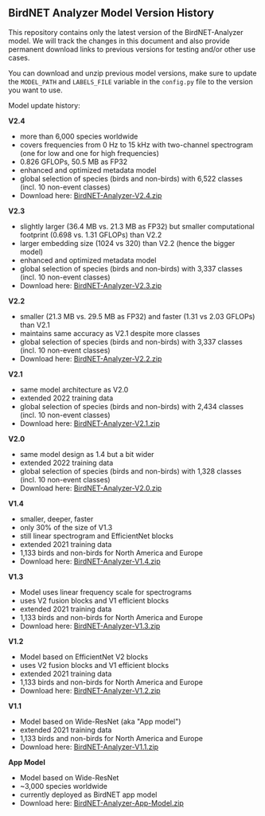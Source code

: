 ## BirdNET Analyzer Model Version History

This repository contains only the latest version of the BirdNET-Analyzer model. We will track the changes in this document and also provide permanent download links to previous versions for testing and/or other use cases. 

You can download and unzip previous model versions, make sure to update the `MODEL_PATH` and `LABELS_FILE` variable in the `config.py` file to the version you want to use.

Model update history:

**V2.4**
- more than 6,000 species worldwide
- covers frequencies from 0 Hz to 15 kHz with two-channel spectrogram (one for low and one for high frequencies)
- 0.826 GFLOPs, 50.5 MB as FP32
- enhanced and optimized metadata model
- global selection of species (birds and non-birds) with 6,522 classes (incl. 10 non-event classes)
- Download here: [BirdNET-Analyzer-V2.4.zip](https://drive.google.com/file/d/1ixYBPbZK2Fh1niUQzadE2IWTFZlwATa3)

**V2.3**

- slightly larger (36.4 MB vs. 21.3 MB as FP32) but smaller computational footprint (0.698 vs. 1.31 GFLOPs) than V2.2
- larger embedding size (1024 vs 320) than V2.2 (hence the bigger model)
- enhanced and optimized metadata model
- global selection of species (birds and non-birds) with 3,337 classes (incl. 10 non-event classes)
- Download here: [BirdNET-Analyzer-V2.3.zip](https://drive.google.com/file/d/1hhwQBVBngGnEhmqYeDksIW8ZY1FJmwyi)

**V2.2**

- smaller (21.3 MB vs. 29.5 MB as FP32) and faster (1.31 vs 2.03 GFLOPs) than V2.1
- maintains same accuracy as V2.1 despite more classes
- global selection of species (birds and non-birds) with 3,337 classes (incl. 10 non-event classes)
- Download here: [BirdNET-Analyzer-V2.2.zip](https://drive.google.com/file/d/166w8IAkXGKp6ClKb8vaniG1DmOr8Fwem)

**V2.1**

- same model architecture as V2.0
- extended 2022 training data
- global selection of species (birds and non-birds) with 2,434 classes (incl. 10 non-event classes)
- Download here: [BirdNET-Analyzer-V2.1.zip](https://drive.google.com/file/d/15cvPiezn_6H2tQs1FGMVrVdqiwLjLRms)

**V2.0**

- same model design as 1.4 but a bit wider
- extended 2022 training data
- global selection of species (birds and non-birds) with 1,328 classes (incl. 10 non-event classes)
- Download here: [BirdNET-Analyzer-V2.0.zip](https://drive.google.com/file/d/1h2Tbk_29ghNdK62ynrdRWyxT4H1fpFGs)

**V1.4**

- smaller, deeper, faster
- only 30% of the size of V1.3
- still linear spectrogram and EfficientNet blocks
- extended 2021 training data
- 1,133 birds and non-birds for North America and Europe
- Download here: [BirdNET-Analyzer-V1.4.zip](https://drive.google.com/file/d/1h14-Y8dOrPr9XCWfIoUjlWMJ9aWyNkKa)

**V1.3**

- Model uses linear frequency scale for spectrograms
- uses V2 fusion blocks and V1 efficient blocks
- extended 2021 training data
- 1,133 birds and non-birds for North America and Europe
- Download here: [BirdNET-Analyzer-V1.3.zip](https://drive.google.com/file/d/1h0nJzPjyJWbkfPyaWpS332xUwzDOygs9)

**V1.2**

- Model based on EfficientNet V2 blocks
- uses V2 fusion blocks and V1 efficient blocks
- extended 2021 training data
- 1,133 birds and non-birds for North America and Europe
- Download here: [BirdNET-Analyzer-V1.2.zip](https://drive.google.com/file/d/1h-il_W6t8Tz_XHrRMO1zcp_ThYp9QPLK)

**V1.1**

- Model based on Wide-ResNet (aka "App model")
- extended 2021 training data
- 1,133 birds and non-birds for North America and Europe
- Download here: [BirdNET-Analyzer-V1.1.zip](https://drive.google.com/file/d/1gzpwiCAf2HkfcAmlRq1K9Q0KrDsd5nGP)

**App Model**

- Model based on Wide-ResNet
- ~3,000 species worldwide
- currently deployed as BirdNET app model
- Download here: [BirdNET-Analyzer-App-Model.zip](https://drive.google.com/file/d/1gxkxPFlaTYxHFqAODDHYGUX8uEkZDWaL)
